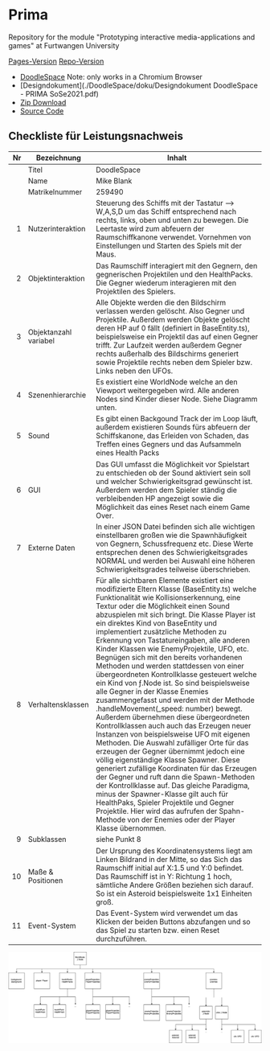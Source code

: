 # Prima
Repository for the module "Prototyping interactive media-applications and games" at Furtwangen University

[Pages-Version](https://paradoxmike.github.io/PRIMA-SoSe21/)
[Repo-Version](https://github.com/ParadoxMike/PRIMA-SoSe21)

- [DoodleSpace](https://paradoxmike.github.io/PRIMA-SoSe21/DoodleSpace/index.html) Note: only works in a Chromium Browser
- [Designdokument](./DoodleSpace/doku/Designdokument DoodleSpace - PRIMA SoSe2021.pdf)
- [Zip Download](https://github.com/ParadoxMike/PRIMA-SoSe21/archive/refs/heads/master.zip)
- [Source Code](https://github.com/ParadoxMike/PRIMA-SoSe21/tree/master/DoodleSpace)


## Checkliste für Leistungsnachweis

| Nr | Bezeichnung           | Inhalt                                                                                                                                                                                                                                                                         |
|---:|-----------------------|--------------------------------------------------------------------------------------------------------------------------------------------------------------------------------------------------------------------------------------------------------------------------------|
|    | Titel                 | DoodleSpace
|    | Name                  | Mike Blank
|    | Matrikelnummer        | 259490
|  1 | Nutzerinteraktion     | Steuerung des Schiffs mit der Tastatur --> W,A,S,D um das Schiff entsprechend nach rechts, links, oben und unten zu bewegen. Die Leertaste wird zum abfeuern der Raumschiffkanone verwendet. Vornehmen von Einstellungen und Starten des Spiels mit der Maus.                  |
|  2 | Objektinteraktion     | Das Raumschiff interagiert mit den Gegnern, den gegnerischen Projektilen und den HealthPacks. Die Gegner wiederum interagieren mit den Projektilen des Spielers.                                                                                                               |
|  3 | Objektanzahl variabel | Alle Objekte werden die den Bildschirm verlassen werden gelöscht. Also Gegner und Projektile. Außerdem werden Objekte gelöscht deren HP auf 0 fällt (definiert in BaseEntity.ts), beispielsweise ein Projektil das auf einen Gegner trifft. Zur Laufzeit werden außerdem Gegner rechts außerhalb des Bildschirms generiert sowie Projektile rechts neben dem Spieler bzw. Links neben den UFOs.|
|  4 | Szenenhierarchie      | Es existiert eine WorldNode welche an den Viewport weitergegeben wird. Alle anderen Nodes sind Kinder dieser Node. Siehe Diagramm unten.                                                                                                                                       |
|  5 | Sound                 | Es gibt einen Backgound Track der im Loop läuft, außerdem existieren Sounds fürs abfeuern der Schiffskanone, das Erleiden von Schaden, das Treffen eines Gegners und das Aufsammeln eines Health Packs                                                                         |
|  6 | GUI                   | Das GUI umfasst die Möglichkeit vor Spielstart zu entschieden ob der Sound aktiviert sein soll und welcher Schwierigkeitsgrad gewünscht ist. Außerdem werden dem Spieler ständig die verbleibenden HP angezeigt sowie die Möglichkeit das eines Reset nach einem Game Over.    |
|  7 | Externe Daten         | In einer JSON Datei befinden sich alle wichtigen einstellbaren großen wie die Spawnhäufigkeit von Gegnern, Schussfrequenz etc. Diese Werte entsprechen denen des Schwierigkeitsgrades NORMAL und werden bei Auswahl eine höheren Schwierigkeitsgrades teilweise überschrieben. |
|  8 | Verhaltensklassen     | Für alle sichtbaren Elemente existiert eine modifizierte Eltern Klasse (BaseEntity.ts) welche Funktionalität wie Kollisionserkennung, eine Textur oder die Möglichkeit einen Sound abzuspielen mit sich bringt. Die Klasse Player ist ein direktes Kind von BaseEntity und implementiert zusätzliche Methoden zu Erkennung von Tastatureingaben, alle anderen Kinder Klassen wie EnemyProjektile, UFO, etc. Begnügen sich mit den bereits vorhandenen Methoden und werden stattdessen von einer übergeordneten Kontrollklasse gesteuert welche ein Kind von ƒ.Node ist. So sind beispielsweise alle Gegner in der Klasse Enemies zusammengefasst und werden mit der Methode .handleMovement(_speed: number) bewegt. Außerdem übernehmen diese übergeordneten Kontrollklassen auch auch das Erzeugen neuer Instanzen von beispielsweise UFO mit eigenen Methoden. Die Auswahl zufälliger Orte für das erzeugen der Gegner übernimmt jedoch eine völlig eigenständige Klasse Spawner. Diese generiert zufällige Koordinaten für das Erzeugen der Gegner und ruft dann die Spawn-Methoden der Kontrollklasse auf. Das gleiche Paradigma, minus der Spawner-Klasse gilt auch für HealthPaks, Spieler Projektile und Gegner Projektile. Hier wird das aufrufen der Spahn-Methode von der Enemies oder der Player Klasse übernommen.|
|  9 | Subklassen            | siehe Punkt 8 |
| 10 | Maße & Positionen     | Der Ursprung des Koordinatensystems liegt am Linken Bildrand in der Mitte, so das Sich das Raumschiff initial auf X:1.5 und Y:0 befindet. Das Raumschiff ist in Y: Richtung 1 hoch, sämtliche Andere Größen beziehen sich darauf. So ist ein Asteroid beispielsweite 1x1 Einheiten groß.|
| 11 | Event-System          | Das Event-System wird verwendet um das Klicken der beiden Buttons abzufangen und so das Spiel zu starten bzw. einen Reset durchzuführen.                                                                                                                                                                                |

![Node Hierarchy Diagram](./DoodleSpace/doku/node_hierarchy.png)
